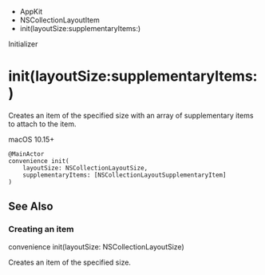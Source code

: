 

- AppKit
- NSCollectionLayoutItem
-  init(layoutSize:supplementaryItems:) 

Initializer

# init(layoutSize:supplementaryItems:)

Creates an item of the specified size with an array of supplementary items to attach to the item.

macOS 10.15+

``` source
@MainActor
convenience init(
    layoutSize: NSCollectionLayoutSize,
    supplementaryItems: [NSCollectionLayoutSupplementaryItem]
)
```

## See Also

### Creating an item

convenience init(layoutSize: NSCollectionLayoutSize)

Creates an item of the specified size.

